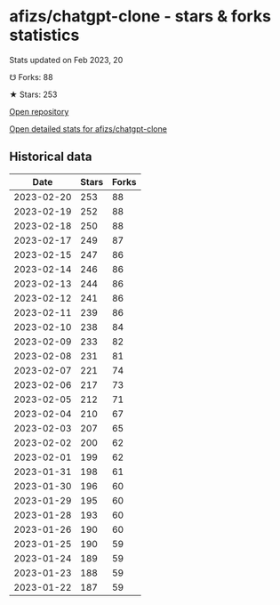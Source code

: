# afizs/chatgpt-clone - stars & forks statistics

Stats updated on Feb 2023, 20

☋ Forks: 88

★ Stars: 253

[Open repository](https://github.com/afizs/chatgpt-clone)

[Open detailed stats for afizs/chatgpt-clone](https://reviewgithub.com/rep/afizs/chatgpt-clone)

## Historical data
| Date | Stars | Forks |
|------|-------|-------|
| 2023-02-20 | 253 | 88 | 
| 2023-02-19 | 252 | 88 | 
| 2023-02-18 | 250 | 88 | 
| 2023-02-17 | 249 | 87 | 
| 2023-02-15 | 247 | 86 | 
| 2023-02-14 | 246 | 86 | 
| 2023-02-13 | 244 | 86 | 
| 2023-02-12 | 241 | 86 | 
| 2023-02-11 | 239 | 86 | 
| 2023-02-10 | 238 | 84 | 
| 2023-02-09 | 233 | 82 | 
| 2023-02-08 | 231 | 81 | 
| 2023-02-07 | 221 | 74 | 
| 2023-02-06 | 217 | 73 | 
| 2023-02-05 | 212 | 71 | 
| 2023-02-04 | 210 | 67 | 
| 2023-02-03 | 207 | 65 | 
| 2023-02-02 | 200 | 62 | 
| 2023-02-01 | 199 | 62 | 
| 2023-01-31 | 198 | 61 | 
| 2023-01-30 | 196 | 60 | 
| 2023-01-29 | 195 | 60 | 
| 2023-01-28 | 193 | 60 | 
| 2023-01-26 | 190 | 60 | 
| 2023-01-25 | 190 | 59 | 
| 2023-01-24 | 189 | 59 | 
| 2023-01-23 | 188 | 59 | 
| 2023-01-22 | 187 | 59 | 

